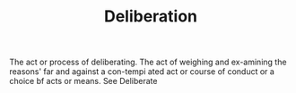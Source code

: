 ---
title: Deliberation
letter: D
permalink: "/definitions/bld-deliberation.html"
body: The act or process of deliberating. The act of weighing and ex-amining the reasons'
  far and against a con-tempi ated act or course of conduct or a choice bf acts or
  means. See Deliberate
published_at: '2018-07-07'
source: Black's Law Dictionary 2nd Ed (1910)
layout: post
---